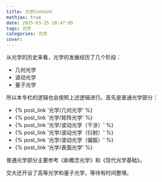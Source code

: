 ```yaml
---
title: 光学Content
mathjax: true
date: 2025-03-25 18:47:05
tags: 光学
categories: 光学
cover:
---
```


从光学的历史来看，光学的发展经历了几个阶段：
- 几何光学
- 波动光学
- 量子光学

所以本专栏的逻辑也会按照上述逻辑进行。首先是普通光学部分：
- {% post_link '光学/几何光学' %}
- {% post_link '光学/矩阵光学' %}
- {% post_link '光学/波动光学（干涉）' %}
- {% post_link '光学/波动光学（衍射）' %}
- {% post_link '光学/波动光学（偏振）' %}
- {% post_link '光学/表面光学' %}

普通光学部分主要参考《新概念光学》和《现代光学基础》。

交大还开设了高等光学和量子光学，等待有时间整理。



